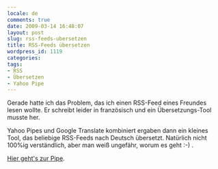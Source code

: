 ```yaml
---
locale: de
comments: true
date: 2009-03-14 16:48:07
layout: post
slug: rss-feeds-ubersetzen
title: RSS-Feeds übersetzen
wordpress_id: 1119
categories:
tags:
- RSS
- Übersetzen
- Yahoo Pipe
---
```


Gerade hatte ich das Problem, das ich einen RSS-Feed eines Freundes lesen
wollte. Er schreibt leider in französisch und ein Übersetzungs-Tool musste her.

Yahoo Pipes und Google Translate kombiniert ergaben dann ein kleines Tool, das
beliebige RSS-Feeds nach Deutsch übersetzt. Natürlich nicht 100%ig
verständlich, aber man weiß ungefähr, worum es geht :-) .

[Hier geht's zur Pipe](http://pipes.yahoo.com/wannawork/translate).

